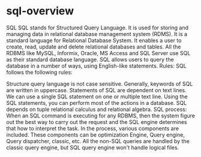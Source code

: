 # sql-overview
SQL
SQL stands for Structured Query Language. It is used for storing and managing data in relational database management system (RDMS).
It is a standard language for Relational Database System. It enables a user to create, read, update and delete relational databases and tables.
All the RDBMS like MySQL, Informix, Oracle, MS Access and SQL Server use SQL as their standard database language.
SQL allows users to query the database in a number of ways, using English-like statements.
Rules:
SQL follows the following rules:

Structure query language is not case sensitive. Generally, keywords of SQL are written in uppercase.
Statements of SQL are dependent on text lines. We can use a single SQL statement on one or multiple text line.
Using the SQL statements, you can perform most of the actions in a database.
SQL depends on tuple relational calculus and relational algebra.
SQL process:
When an SQL command is executing for any RDBMS, then the system figure out the best way to carry out the request and the SQL engine determines that how to interpret the task.
In the process, various components are included. These components can be optimization Engine, Query engine, Query dispatcher, classic, etc.
All the non-SQL queries are handled by the classic query engine, but SQL query engine won't handle logical files.
